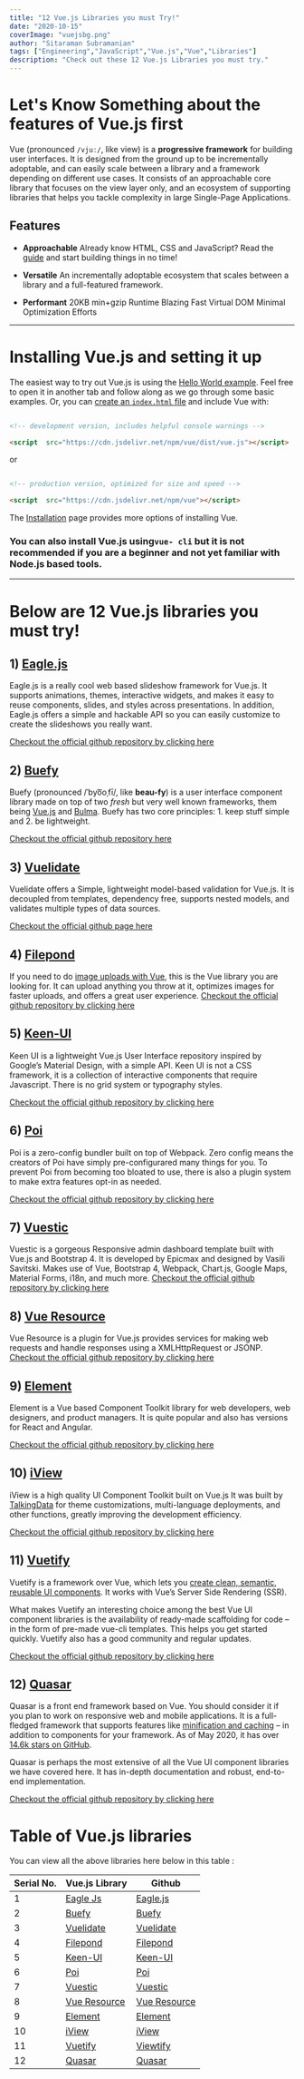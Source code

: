 ```yaml
---
title: "12 Vue.js Libraries you must Try!"
date: "2020-10-15"
coverImage: "vuejsbg.png"
author: "Sitaraman Subramanian"
tags: ["Engineering","JavaScript","Vue.js","Vue","Libraries"]
description: "Check out these 12 Vue.js Libraries you must try."
---
```


# Let's Know Something about the features of Vue.js first

Vue (pronounced `/vjuː/`, like view) is a **progressive framework** for building user interfaces. It is designed from the ground up to be incrementally adoptable, and can easily scale between a library and a framework depending on different use cases. It consists of an approachable core library that focuses on the view layer only, and an ecosystem of supporting libraries that helps you tackle complexity in large Single-Page Applications.

  

## Features

-  **Approachable**
Already know HTML, CSS and JavaScript? Read the [guide](https://vuejs.org/v2/guide/) and start building things in no time!

  

-  **Versatile**
An incrementally adoptable ecosystem that scales between a library and a full-featured framework.

  

-  **Performant**
20KB min+gzip Runtime
Blazing Fast Virtual DOM
Minimal Optimization Efforts

---

# Installing Vue.js and setting it up

The easiest way to try out Vue.js is using the
[Hello World example](https://codesandbox.io/s/github/vuejs/vuejs.org/tree/master/src/v2/examples/vue-20-hello-world). Feel free to open it in another tab and follow along as we go through some basic examples. Or, you can [create an `index.html` file](https://github.com/vuejs/vuejs.org/blob/master/src/v2/examples/vue-20-hello-world/index.html) and include Vue with:

  ```html

<!-- development version, includes helpful console warnings -->

<script  src="https://cdn.jsdelivr.net/npm/vue/dist/vue.js"></script>

```

or

```html

<!-- production version, optimized for size and speed -->

<script  src="https://cdn.jsdelivr.net/npm/vue"></script>

```

The [Installation](https://vuejs.org/v2/guide/installation.html) page provides more options of installing Vue.

  

### You can also install Vue.js using`vue- cli` but it is not recommended if you are a beginner and not yet familiar with Node.js based tools.

---

# Below are 12 Vue.js libraries you must try!

  

## 1) [Eagle.js](https://zulko.github.io/eaglejs-demo/#/)

Eagle.js is a really cool web based slideshow framework for Vue.js. It supports animations, themes, interactive widgets, and makes it easy to reuse components, slides, and styles across presentations. In addition, Eagle.js offers a simple and hackable API so you can easily customize to create the slideshows you really want.

[Checkout the official github repository by clicking here](https://github.com/Zulko/eagle.js)

  

## 2) [Buefy](https://buefy.github.io/)

Buefy (pronounced /ˈbyo͞oˌfī/, like **beau-fy**) is a user interface component library made on top of two _fresh_ but very well known frameworks, them being [Vue.js](https://vuejs.org/) and [Bulma](https://bulma.io/). Buefy has two core principles: 1. keep stuff simple and 2. be lightweight.

[Checkout the official github repository here](https://github.com/buefy/buefy)

## 3) [Vuelidate](https://monterail.github.io/vuelidate/)

Vuelidate offers a Simple, lightweight model-based validation for Vue.js. It is decoupled from templates, dependency free, supports nested models, and validates multiple types of data sources.

[Checkout the official github page here](https://github.com/monterail/vuelidate)

  

## 4) [Filepond](https://pqina.nl/filepond)

If you need to do [image uploads with Vue](https://vegibit.com/vuejs-image-upload/), this is the Vue library you are looking for. It can upload anything you throw at it, optimizes images for faster uploads, and offers a great user experience. [Checkout the official github repository by clicking here](https://github.com/pqina/filepond)

  

## 5) [Keen-UI](https://josephuspaye.github.io/Keen-UI/)

Keen UI is a lightweight Vue.js User Interface repository inspired by Google’s Material Design, with a simple API. Keen UI is not a CSS framework, it is a collection of interactive components that require Javascript. There is no grid system or typography styles.

[Checkout the official github repository by clicking here](https://github.com/JosephusPaye/Keen-UI)

  

## 6) [Poi](https://poi.js.org/)

Poi is a zero-config bundler built on top of Webpack. Zero config means the creators of Poi have simply pre-configurared many things for you. To prevent Poi from becoming too bloated to use, there is also a plugin system to make extra features opt-in as needed.

[Checkout the official github repository by clicking here](https://github.com/egoist/poi)

  
  

## 7) [Vuestic](http://vuestic.epicmax.co/)

Vuestic is a gorgeous Responsive admin dashboard template built with Vue.js and Bootstrap 4. It is developed by Epicmax and designed by Vasili Savitski. Makes use of Vue, Bootstrap 4, Webpack, Chart.js, Google Maps, Material Forms, i18n, and much more. [Checkout the official github repository by clicking here](https://github.com/epicmaxco/vuestic-admin)

  

## 8) [Vue Resource](https://github.com/pagekit/vue-resource)

Vue Resource is a plugin for Vue.js provides services for making web requests and handle responses using a XMLHttpRequest or JSONP. [Checkout the official github repository by clicking here](https://github.com/pagekit/vue-resource)

  
  

## 9) [Element](http://element.eleme.io/)

Element is a Vue based Component Toolkit library for web developers, web designers, and product managers. It is quite popular and also has versions for React and Angular.

[Checkout the official github repository by clicking here](https://github.com/ElemeFE/element)

  
  

## 10) [iView](https://www.iviewui.com/)

iView is a high quality UI Component Toolkit built on Vue.js It was built by [TalkingData](https://www.talkingdata.com/) for theme customizations, multi-language deployments, and other functions, greatly improving the development efficiency.

[Checkout the official github repository by clicking here](https://github.com/iview/iview)

  

## 11) [Vuetify](https://vuetifyjs.com/en/)

Vuetify is a framework over Vue, which lets you [create clean, semantic, reusable UI components](https://vuetifyjs.com/en/getting-started/quick-start). It works with Vue’s Server Side Rendering (SSR).

  

What makes Vuetify an interesting choice among the best Vue UI component libraries is the availability of ready-made scaffolding for code – in the form of pre-made vue-cli templates. This helps you get started quickly. Vuetify also has a good community and regular updates.

[Checkout the official github repository by clicking here](https://github.com/vuetifyjs/vuetify)

  

## 12) [Quasar](https://quasar-framework.org/)

Quasar is a front end framework based on Vue. You should consider it if you plan to work on responsive web and mobile applications. It is a full-fledged framework that supports features like [minification and caching](https://www.codeinwp.com/blog/website-speed-optimization-guide/) – in addition to components for your framework. As of May 2020, it has over [14.6k stars on GitHub](https://github.com/quasarframework/quasar).

  

Quasar is perhaps the most extensive of all the Vue UI component libraries we have covered here. It has in-depth documentation and robust, end-to-end implementation.

[Checkout the official github repository by clicking here](https://github.com/quasarframework/quasar)

  

# Table of Vue.js libraries

You can view all the above libraries here below in this table :

  
|  Serial No. | Vue.js Library  | Github  |
| ------------ | ------------ | ------------ |
|1  |[Eagle Js](https://zulko.github.io/eaglejs-demo/#/)    |  [Eagle.js](https://github.com/Zulko/eagle.js) |
|2  |[Buefy](https://buefy.org/)    |  [Buefy](https://buefy.github.io/) |
|3 |  [Vuelidate](https://monterail.github.io/vuelidate/)   |  [Vuelidate](https://github.com/monterail/vuelidate) |
|4 | [Filepond](https://pqina.nl/filepond) |[Filepond](https://github.com/pqina/filepond)|
|5 | [Keen-UI](https://josephuspaye.github.io/Keen-UI/) |[Keen-UI](https://github.com/JosephusPaye/Keen-UI) |
|6 | [Poi](https://poi.js.org/) |[Poi](https://github.com/egoist/poi)|
|7 | [Vuestic](http://vuestic.epicmax.co/) |[Vuestic](https://github.com/epicmaxco/vuestic-admin)|
|8 | [Vue Resource](https://github.com/pagekit/vue-resource)|[Vue Resource](https://github.com/pagekit/vue-resource)|
|9 | [Element](http://element.eleme.io/) |[Element](https://github.com/ElemeFE/element)|
|10 | [iView](https://www.iviewui.com/) |[iView](https://github.com/iview/iview)|
|11 | [Vuetify](https://vuetifyjs.com/en/) |[Viewtify](https://vuetifyjs.com/en/getting-started/quick-start) |
|12 | [Quasar](https://quasar-framework.org/) |[Quasar](https://github.com/quasarframework/quasar)|
